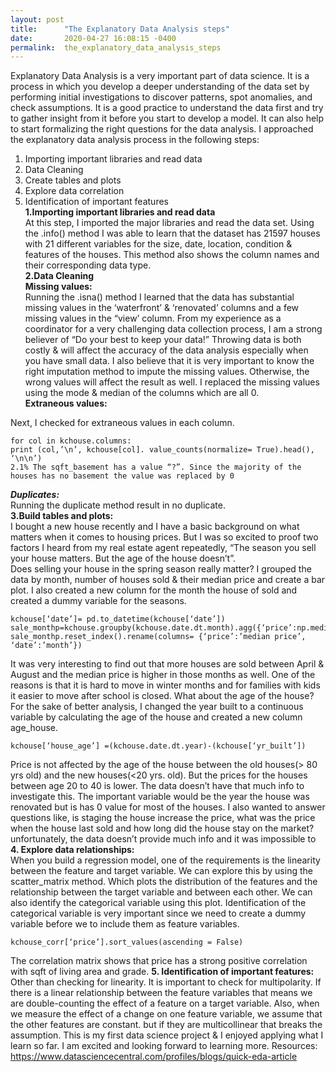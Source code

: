 ```yaml
---
layout: post
title:      "The Explanatory Data Analysis steps"
date:       2020-04-27 16:08:15 -0400
permalink:  the_explanatory_data_analysis_steps
---
```





Explanatory Data Analysis is a very important part of data science. It is a process in which you develop a deeper understanding of the data set by performing initial investigations to discover patterns, spot anomalies, and check assumptions. It is a good practice to understand the data first and try to gather insight from it before you start to develop a model. It can also help to start formalizing the right questions for the data analysis. I approached the explanatory data analysis process in the following steps:<br>
1. Importing important libraries and read data<br>
2. Data Cleaning<br>
3. Create tables and plots<br>
4. Explore data correlation<br>
5. Identification of important features<br>
**1.Importing important libraries and read data**<br>
At this step, I imported the major libraries and read the data set. Using the .info() method I was able to learn that the dataset has 21597 houses with 21 different variables for the size, date, location, condition & features of the houses. This method also shows the column names and their corresponding data type.<br>
**2.Data Cleaning**<br>
**Missing values:**<br>
Running the .isna() method I learned that the data has substantial missing values in the ‘waterfront’ & ‘renovated’ columns and a few missing values in the “view’ column. From my experience as a coordinator for a very challenging data collection process, I am a strong believer of “Do your best to keep your data!” Throwing data is both costly & will affect the accuracy of the data analysis especially when you have small data. I also believe that it is very important to know the right imputation method to impute the missing values. Otherwise, the wrong values will affect the result as well. I replaced the missing values using the mode & median of the columns which are all 0.<br>
**Extraneous values:**<br>

Next, I checked for extraneous values in each column.

```
for col in kchouse.columns:
print (col,’\n’, kchouse[col]. value_counts(normalize= True).head(), ‘\n\n’)
2.1% The sqft_basement has a value “?”. Since the majority of the houses has no basement the value was replaced by 0
```

***Duplicates:***<br>
Running the duplicate method result in no duplicate.<br>
**3.Build tables and plots:**<br>
I bought a new house recently and I have a basic background on what matters when it comes to housing prices. But I was so excited to proof two factors I heard from my real estate agent repeatedly, “The season you sell your house matters. But the age of the house doesn’t”.<br>
Does selling your house in the spring season really matter?
I grouped the data by month, number of houses sold & their median price and create a bar plot. I also created a new column for the month the house of sold and created a dummy variable for the seasons.

```
kchouse[‘date’]= pd.to_datetime(kchouse[‘date’])
sale_monthp=kchouse.groupby(kchouse.date.dt.month).agg({‘price’:np.median})
sale_monthp.reset_index().rename(columns= {‘price’:’median price’, ‘date’:’month’})
```


It was very interesting to find out that more houses are sold between April & August and the median price is higher in those months as well. One of the reasons is that it is hard to move in winter months and for families with kids it easier to move after school is closed.
What about the age of the house?
For the sake of better analysis, I changed the year built to a continuous variable by calculating the age of the house and created a new column age_house.
```
kchouse[‘house_age’] =(kchouse.date.dt.year)-(kchouse[‘yr_built’])
```
Price is not affected by the age of the house between the old houses(> 80 yrs old) and the new houses(<20 yrs. old). But the prices for the houses between age 20 to 40 is lower. The data doesn’t have that much info to investigate this. The important variable would be the year the house was renovated but is has 0 value for most of the houses.
I also wanted to answer questions like, is staging the house increase the price, what was the price when the house last sold and how long did the house stay on the market? unfortunately, the data doesn’t provide much info and it was impossible to<br>
**4. Explore data relationships:**<br>
When you build a regression model, one of the requirements is the linearity between the feature and target variable. We can explore this by using the scatter_matrix method. Which plots the distribution of the features and the relationship between the target variable and between each other. We can also identify the categorical variable using this plot. Identification of the categorical variable is very important since we need to create a dummy variable before we to include them as feature variables.<br>
```
kchouse_corr[‘price’].sort_values(ascending = False)
```
The correlation matrix shows that price has a strong positive correlation with sqft of living area and grade.
**5. Identification of important features:**
Other than checking for linearity. It is important to check for multipolarity. If there is a linear relationship between the feature variables that means we are double-counting the effect of a feature on a target variable. Also, when we measure the effect of a change on one feature variable, we assume that the other features are constant. but if they are multicollinear that breaks the assumption.
This is my first data science project & I enjoyed applying what I learn so far. I am excited and looking forward to learning more.
Resources:
https://www.datasciencecentral.com/profiles/blogs/quick-eda-article
